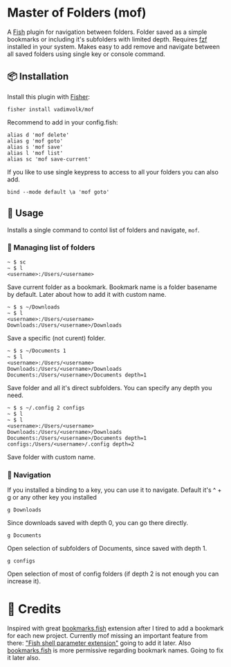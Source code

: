 # Master of Folders (mof)

A [Fish] plugin for navigation between folders. Folder saved as a simple bookmarks or including it's subfolders with limited depth. Requires [fzf] installed in your system. Makes easy to add remove and navigate between all saved folders using single key or console command.

## 📦 Installation

Install this plugin with [Fisher][fisher]:
```fish
fisher install vadimvolk/mof
```

Recommend to add in your config.fish:

```fish
alias d 'mof delete'
alias g 'mof goto'
alias s 'mof save'
alias l 'mof list'
alias sc 'mof save-current'
```

If you like to use single keypress to access to all your folders you can also add.
```fish
bind --mode default \a 'mof goto'
```

## 💪 Usage

Installs a single command to contol list of folders and navigate, `mof`.
<script async id="asciicast-569727" src="https://asciinema.org/a/569727.js"></script>

### 📂 Managing list of folders

```fish
~ $ sc
~ $ l
<username>:/Users/<username>
```
Save current folder as a bookmark. Bookmark name is a folder basename by default. Later about how to add it with custom name.

```fish
~ $ s ~/Downloads
~ $ l
<username>:/Users/<username>
Downloads:/Users/<username>/Downloads
```
Save a specific (not curent) folder.

```fish
~ $ s ~/Documents 1
~ $ l
<username>:/Users/<username>
Downloads:/Users/<username>/Downloads
Documents:/Users/<username>/Documents depth=1
```
Save folder and all it's direct subfolders. You can specify any depth you need.

```fish 
~ $ s ~/.config 2 configs
~ $ l
~ $ l
<username>:/Users/<username>
Downloads:/Users/<username>/Downloads
Documents:/Users/<username>/Documents depth=1
configs:/Users/<username>/.config depth=2
```
Save folder with custom name.
 
### 🚀 Navigation
If you installed a binding to a key, you can use it to navigate. Default it's ^ + g or any other key you installed

```fish
g Downloads
```
Since downloads saved with depth 0, you can go there directly.

```fish
g Documents
```
Open selection of subfolders of Documents, since saved with depth 1.

```fish
g configs
```
Open selection of most of config folders (if depth 2 is not enough you can increase it).

# 🙏 Credits

Inspired with great [bookmarks.fish] extension after I tired to add a bookmark for each new project. Currently mof missing an important feature from there: ["Fish shell parameter extension"](https://github.com/gregorias/bookmarks.fish?tab=readme-ov-file#fish-shell-parameter-expansion) going to add it later. Also [bookmarks.fish] is more permissive regarding bookmark names. Going to fix it later also.


[Fish]: https://fishshell.com/
[fisher]: https://github.com/jorgebucaran/fisher
[bookmarks.fish]: https://github.com/gregorias/bookmarks.fish
[fzf]: https://github.com/junegunn/fzf